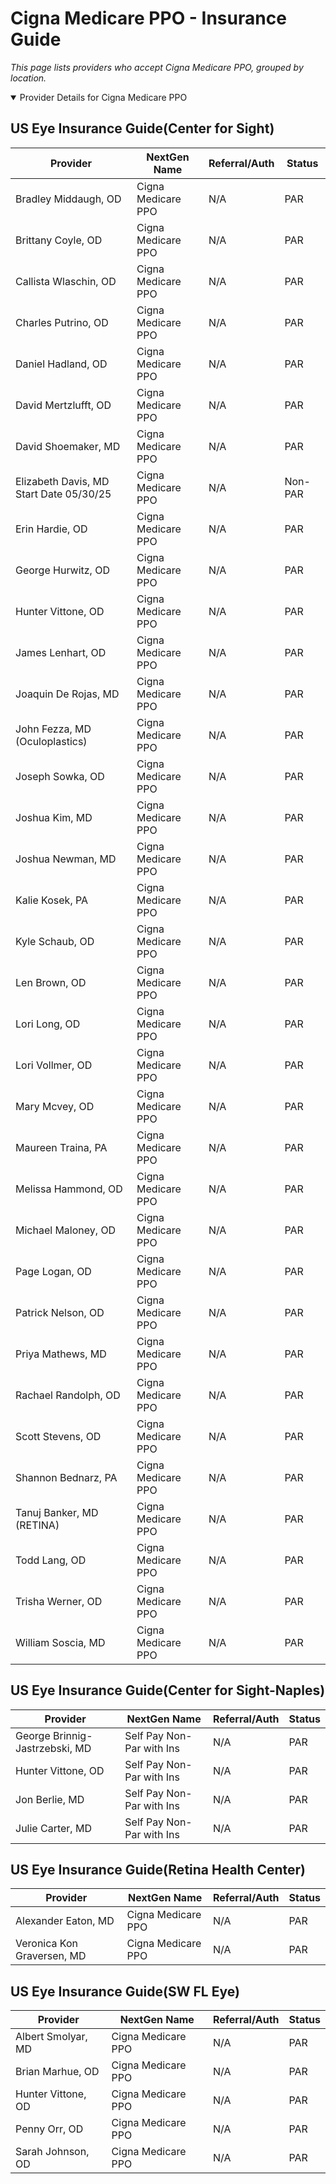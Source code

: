 # Cigna Medicare PPO - Insurance Guide

*This page lists providers who accept Cigna Medicare PPO, grouped by location.*

<details open><summary>Provider Details for Cigna Medicare PPO</summary>

## US Eye Insurance Guide(Center for Sight)

| Provider | NextGen Name | Referral/Auth | Status |
|----------|-------------|--------------|--------|
| Bradley Middaugh, OD | Cigna Medicare PPO | N/A | PAR |
| Brittany Coyle, OD | Cigna Medicare PPO | N/A | PAR |
| Callista Wlaschin, OD | Cigna Medicare PPO | N/A | PAR |
| Charles Putrino, OD | Cigna Medicare PPO | N/A | PAR |
| Daniel Hadland, OD | Cigna Medicare PPO | N/A | PAR |
| David Mertzlufft, OD | Cigna Medicare PPO | N/A | PAR |
| David Shoemaker, MD | Cigna Medicare PPO | N/A | PAR |
| Elizabeth Davis, MD                      Start Date 05/30/25 | Cigna Medicare PPO | N/A | Non-PAR |
| Erin Hardie, OD | Cigna Medicare PPO | N/A | PAR |
| George Hurwitz, OD | Cigna Medicare PPO | N/A | PAR |
| Hunter Vittone, OD | Cigna Medicare PPO | N/A | PAR |
| James Lenhart, OD | Cigna Medicare PPO | N/A | PAR |
| Joaquin De Rojas, MD | Cigna Medicare PPO | N/A | PAR |
| John Fezza, MD (Oculoplastics) | Cigna Medicare PPO | N/A | PAR |
| Joseph Sowka, OD | Cigna Medicare PPO | N/A | PAR |
| Joshua Kim, MD | Cigna Medicare PPO | N/A | PAR |
| Joshua Newman, MD | Cigna Medicare PPO | N/A | PAR |
| Kalie Kosek, PA | Cigna Medicare PPO | N/A | PAR |
| Kyle Schaub, OD | Cigna Medicare PPO | N/A | PAR |
| Len Brown, OD | Cigna Medicare PPO | N/A | PAR |
| Lori Long, OD | Cigna Medicare PPO | N/A | PAR |
| Lori Vollmer, OD | Cigna Medicare PPO | N/A | PAR |
| Mary Mcvey, OD | Cigna Medicare PPO | N/A | PAR |
| Maureen Traina, PA | Cigna Medicare PPO | N/A | PAR |
| Melissa Hammond, OD | Cigna Medicare PPO | N/A | PAR |
| Michael Maloney, OD | Cigna Medicare PPO | N/A | PAR |
| Page Logan, OD | Cigna Medicare PPO | N/A | PAR |
| Patrick Nelson, OD | Cigna Medicare PPO | N/A | PAR |
| Priya Mathews, MD | Cigna Medicare PPO | N/A | PAR |
| Rachael Randolph, OD | Cigna Medicare PPO | N/A | PAR |
| Scott Stevens, OD | Cigna Medicare PPO | N/A | PAR |
| Shannon Bednarz, PA | Cigna Medicare PPO | N/A | PAR |
| Tanuj Banker, MD (RETINA) | Cigna Medicare PPO | N/A | PAR |
| Todd Lang, OD | Cigna Medicare PPO | N/A | PAR |
| Trisha Werner, OD | Cigna Medicare PPO | N/A | PAR |
| William Soscia, MD | Cigna Medicare PPO | N/A | PAR |

## US Eye Insurance Guide(Center for Sight-Naples)

| Provider | NextGen Name | Referral/Auth | Status |
|----------|-------------|--------------|--------|
| George Brinnig-Jastrzebski, MD | Self Pay Non-Par with Ins | N/A | PAR |
| Hunter Vittone, OD | Self Pay Non-Par with Ins | N/A | PAR |
| Jon Berlie, MD | Self Pay Non-Par with Ins | N/A | PAR |
| Julie Carter, MD | Self Pay Non-Par with Ins | N/A | PAR |

## US Eye Insurance Guide(Retina Health Center)

| Provider | NextGen Name | Referral/Auth | Status |
|----------|-------------|--------------|--------|
| Alexander Eaton, MD | Cigna Medicare PPO | N/A | PAR |
| Veronica Kon Graversen, MD | Cigna Medicare PPO | N/A | PAR |

## US Eye Insurance Guide(SW FL Eye)

| Provider | NextGen Name | Referral/Auth | Status |
|----------|-------------|--------------|--------|
| Albert Smolyar, MD | Cigna Medicare PPO | N/A | PAR |
| Brian Marhue, OD | Cigna Medicare PPO | N/A | PAR |
| Hunter Vittone, OD | Cigna Medicare PPO | N/A | PAR |
| Penny Orr, OD | Cigna Medicare PPO | N/A | PAR |
| Sarah Johnson, OD | Cigna Medicare PPO | N/A | PAR |

</details>

